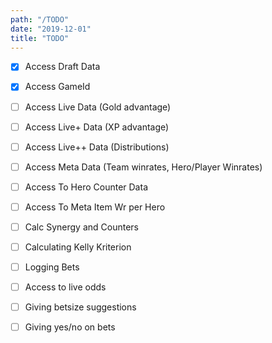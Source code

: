 ```yaml
---
path: "/TODO"
date: "2019-12-01"
title: "TODO"
---
```


<!-- MVP Dota Bet Bot -->

- [x] Access Draft Data
- [x] Access GameId
- [ ] Access Live Data (Gold advantage)
- [ ] Access Live+ Data (XP advantage)
- [ ] Access Live++ Data (Distributions)
- [ ] Access Meta Data (Team winrates, Hero/Player Winrates)
- [ ] Access To Hero Counter Data
- [ ] Access To Meta Item Wr per Hero
- [ ] Calc Synergy and Counters

- [ ] Calculating Kelly Kriterion
- [ ] Logging Bets
- [ ] Access to live odds
- [ ] Giving betsize suggestions
- [ ] Giving yes/no on bets
